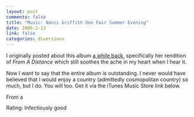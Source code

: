 ```yaml
--- 
layout: post
comments: false
title: "Music: Nanci Griffith One Fair Summer Evening"
date: 2006-2-13
link: false
categories: diversions
---
```

I originally posted about this album <a href="http://www.zanshin.net/blogs/000709.html" title="From A Distance">a while back</a>, specifically her rendition of <i>From A Distance</i> which still soothes the ache in my heart when I hear it.

Now I want to say that the entire album is outstanding. I never would have believed that I would enjoy a country (admittedly cosmopolitan country) so much, but I do. You will too. Get it via the iTunes Music Store link below.

<a href="http://phobos.apple.com/WebObjects/MZStore.woa/wa/viewAlbum?selectedItemId=250249&playListId=250255&s=143441">
<img height="15" width="61" alt="From a Distance" src="http://ax.phobos.apple.com.edgesuite.net/images/badgeitunes61x15dark.gif">
</a>

Rating: Infectiously good
